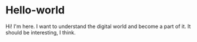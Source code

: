 # Hello-world

Hi! I'm here. I want to understand the digital world and become a part of it. It should be interesting, I think.
